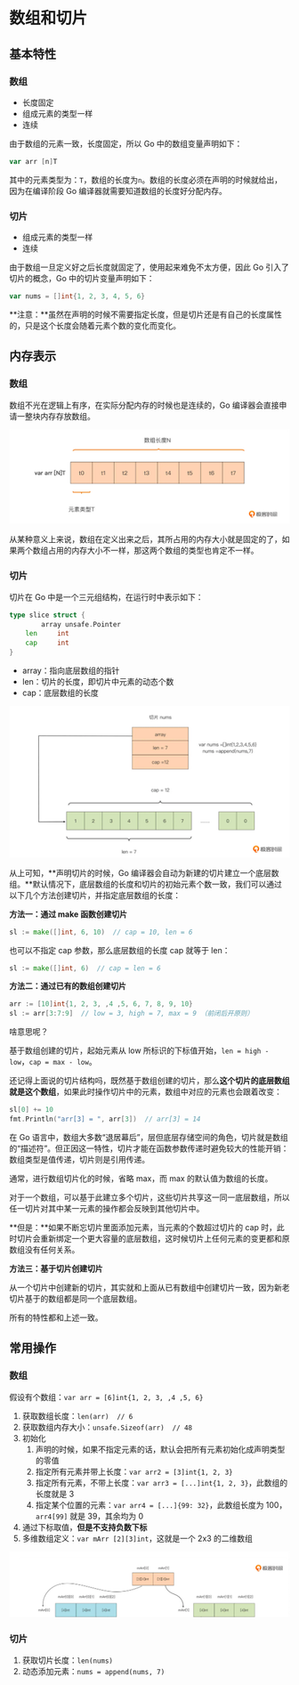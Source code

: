 # 数组和切片

## 基本特性

### 数组

- 长度固定
- 组成元素的类型一样
- 连续

由于数组的元素一致，长度固定，所以 Go 中的数组变量声明如下：

```go
var arr [n]T
```

其中的元素类型为：`T`，数组的长度为`n`。数组的长度必须在声明的时候就给出，因为在编译阶段 Go 编译器就需要知道数组的长度好分配内存。

### 切片

- 组成元素的类型一样
- 连续

由于数组一旦定义好之后长度就固定了，使用起来难免不太方便，因此 Go 引入了切片的概念，Go 中的切片变量声明如下：

```go
var nums = []int{1, 2, 3, 4, 5, 6}
```

**注意：**虽然在声明的时候不需要指定长度，但是切片还是有自己的长度属性的，只是这个长度会随着元素个数的变化而变化。

## 内存表示

### 数组

数组不光在逻辑上有序，在实际分配内存的时候也是连续的，Go 编译器会直接申请一整块内存存放数组。

![image-20230223221623586](./imgs/数组和切片/image-20230223221623586.png)

从某种意义上来说，数组在定义出来之后，其所占用的内存大小就是固定的了，如果两个数组占用的内存大小不一样，那这两个数组的类型也肯定不一样。

### 切片

切片在 Go 中是一个三元组结构，在运行时中表示如下：

```go
type slice struct {
		array unsafe.Pointer
  	len 	int
  	cap		int
}
```

-   array：指向底层数组的指针
-   len：切片的长度，即切片中元素的动态个数
-   cap：底层数组的长度

![image-20230223224340121](./imgs/数组和切片/image-20230223224340121.png)

从上可知，**声明切片的时候，Go 编译器会自动为新建的切片建立一个底层数组。**默认情况下，底层数组的长度和切片的初始元素个数一致，我们可以通过以下几个方法创建切片，并指定底层数组的长度：

**方法一：通过 make 函数创建切片**

```go
sl := make([]int, 6, 10)  // cap = 10, len = 6
```

也可以不指定 cap 参数，那么底层数组的长度 cap 就等于 len：

```go
sl := make([]int, 6)  // cap = len = 6
```

**方法二：通过已有的数组创建切片**

```go
arr := [10]int{1, 2, 3, ,4 ,5, 6, 7, 8, 9, 10}
sl := arr[3:7:9]  // low = 3, high = 7, max = 9 （前闭后开原则）
```

啥意思呢？

基于数组创建的切片，起始元素从 low 所标识的下标值开始，`len = high - low`，`cap = max - low`。

还记得上面说的切片结构吗，既然基于数组创建的切片，那么**这个切片的底层数组就是这个数组**，如果此时操作切片中的元素，数组中对应的元素也会跟着改变：

```go
sl[0] += 10
fmt.Println("arr[3] = ", arr[3])  // arr[3] = 14
```

在 Go 语言中，数组大多数“退居幕后”，层但底层存储空间的角色，切片就是数组的“描述符”。但正因这一特性，切片才能在函数参数传递时避免较大的性能开销：数组类型是值传递，切片则是引用传递。

通常，进行数组切片化的时候，省略 max，而 max 的默认值为数组的长度。

对于一个数组，可以基于此建立多个切片，这些切片共享这一同一底层数组，所以任一切片对其中某一元素的操作都会反映到其他切片中。

**但是：**如果不断忘切片里面添加元素，当元素的个数超过切片的 cap 时，此时切片会重新绑定一个更大容量的底层数组，这时候切片上任何元素的变更都和原数组没有任何关系。

**方法三：基于切片创建切片**

从一个切片中创建新的切片，其实就和上面从已有数组中创建切片一致，因为新老切片基于的数组都是同一个底层数组。

所有的特性都和上述一致。

## 常用操作

### 数组

假设有个数组：`var arr = [6]int{1, 2, 3, ,4 ,5, 6}`

1. 获取数组长度：`len(arr)  // 6 `
2. 获取数组内存大小：`unsafe.Sizeof(arr)  // 48`
3. 初始化
    1. 声明的时候，如果不指定元素的话，默认会把所有元素初始化成声明类型的零值
    2. 指定所有元素并带上长度：`var arr2 = [3]int{1, 2, 3}`
    3. 指定所有元素，不带上长度：`var arr3 = [...]int{1, 2, 3}`，此数组的长度就是 3
    4. 指定某个位置的元素：`var arr4 = [...]{99: 32}`，此数组长度为 100，`arr4[99]` 就是 39，其余均为 0
4. 通过下标取值，**但是不支持负数下标**
5. 多维数组定义：`var mArr [2][3]int`，这就是一个 2x3 的二维数组

![image-20230223223041815](./imgs/数组和切片/image-20230223223041815.png)



### 切片

1. 获取切片长度：`len(nums)`
2. 动态添加元素：`nums = append(nums, 7)`

